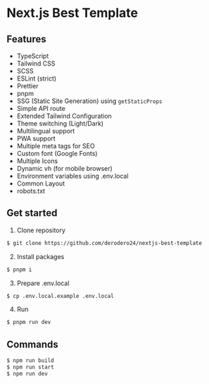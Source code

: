 # Next.js Best Template

## Features

- TypeScript
- Tailwind CSS
- SCSS
- ESLint (strict)
- Prettier
- pnpm
- SSG (Static Site Generation) using `getStaticProps`
- Simple API route
- Extended Tailwind Configuration
- Theme switching (Light/Dark)
- Multilingual support
- PWA support
- Multiple meta tags for SEO
- Custom font (Google Fonts)
- Multiple Icons
- Dynamic vh (for mobile browser)
- Environment variables using .env.local
- Common Layout
- robots.txt

## Get started

1. Clone repository

```sh
$ git clone https://github.com/derodero24/nextjs-best-template
```

2. Install packages

```sh
$ pnpm i
```

3. Prepare .env.local

```sh
$ cp .env.local.example .env.local
```

4. Run

```sh
$ pnpm run dev
```

## Commands

```sh
$ npm run build
$ npm run start
$ npm run dev
```
